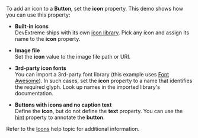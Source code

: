 To add an icon to a **Button**, set the **icon** property. This demo shows how you can use this property:   

- **Built-in icons**    
DevExtreme ships with its own [icon library](/Documentation/Guide/Themes_and_Styles/Icons/#Built-In_Icon_Library). Pick any icon and assign its name to the **icon** property.

- **Image file**    
Set the **icon** value to the image file path or URI.    

- **3rd-party icon fonts**    
You can import a 3rd-party font library (this example uses <a href="https://fontawesome.com/icons?d=gallery" target="_blank">Font Awesome</a>). In such cases, set the **icon** property to a name that identifies the required glyph. Look up names in the imported library's documentation.

- **Buttons with icons and no caption text**   
Define the **icon**, but do not define the **text** property. You can use the [hint](/Documentation/ApiReference/UI_Components/dxButton/Configuration/#hint) property to annotate the **button**.   

Refer to the [Icons](/Documentation/Guide/Themes_and_Styles/Icons) help topic for additional information.
